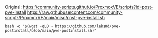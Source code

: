Original:
https://community-scripts.github.io/ProxmoxVE/scripts?id=post-pve-install
https://raw.githubusercontent.com/community-scripts/ProxmoxVE/main/misc/post-pve-install.sh
```
bash -c "$(wget -qLO - https://github.com/leks0d/pve-postinstall/blob/main/pve-postinstall.sh)"
```
